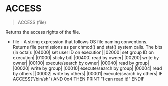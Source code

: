 # ACCESS

> ACCESS (file)

Returns the access rights of the file.


* file - A string expression that follows OS file naming conventions.
Returns file permissions as per chmod() and stat() system calls.
The bits (in octal):
|04000| set user ID on execution|
|02000| set group ID on execution|
|01000| sticky bit|
|00400| read by owner|
|00200| write by owner|
|00100| execute/search by owner|
|00040| read by group|
|00020| write by group|
|00010| execute/search by group|
|00004| read by others|
|00002| write by others|
|00001| execute/search by others|
IF ACCESS("/bin/sh") AND 0o4 THEN
 PRINT "I can read it!"
ENDIF

